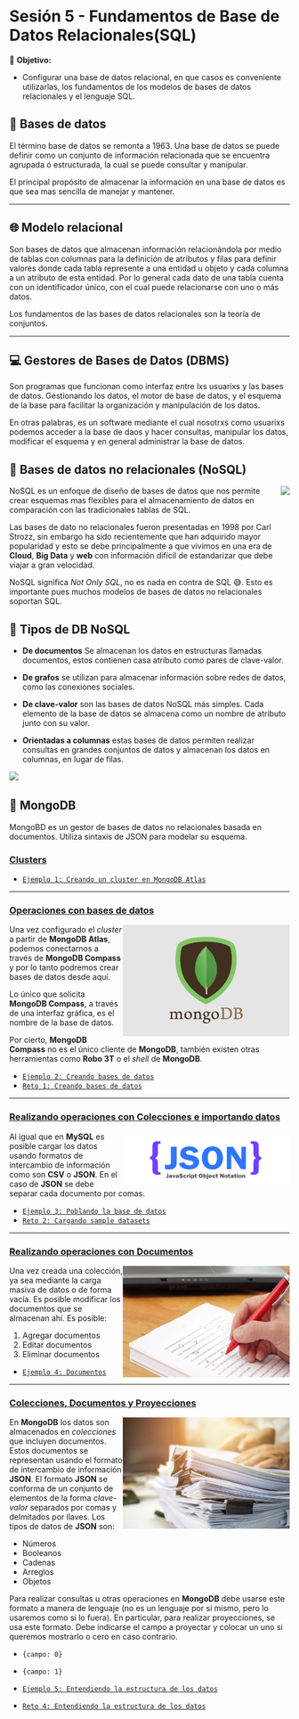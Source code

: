 # Sesión 5 - Fundamentos de Base de Datos Relacionales(SQL)

🎯 **Objetivo:**

- Configurar una base de datos relacional, en que casos es conveniente utilizarlas, los fundamentos de los modelos de bases de datos relacionales y el lenguaje SQL.

## 💽 Bases de datos

El término base de datos se remonta a 1963. Una base de datos se puede definir como un conjunto de información relacionada que se encuentra agrupada ó estructurada, la cual se puede consultar y manipular.

El principal propósito de almacenar la información en una base de datos es que sea mas sencilla de manejar y mantener. 

---

## 🌐 Modelo relacional

Son bases de datos que almacenan información relacionándola por medio de tablas con columnas para la definición de atributos y filas para definir valores donde cada tabla represente a una entidad u objeto y cada columna a un atributo de esta entidad. Por lo general cada dato de una tabla cuenta con un identificador único, con el cual puede relacionarse con uno o más datos.

Los fundamentos de las bases de datos relacionales son la teoría de conjuntos.

---

## 💻 Gestores de Bases de Datos (DBMS)

Son programas que funcionan como interfaz entre lxs usuarixs y las bases de datos. Gestionando los datos, el motor de base de datos, y el esquema de la base para facilitar la organización y manipulación de los datos. 

En otras palabras, es un software mediante el cual nosotrxs como usuarixs podemos acceder a la base de daos y hacer consultas, manipular los datos, modificar el esquema y en general administrar la base de datos.   

## 🧮 Bases de datos no relacionales (NoSQL) 

<img src="img/nosql.jpg.webp" align="right" height="200">

NoSQL es un enfoque de diseño de bases de datos que nos permite crear esquemas mas flexibles para el almacenamiento de datos en comparación con las tradicionales tablas de SQL. 

Las bases de dato no relacionales fueron presentadas en 1998 por Carl Strozz, sin embargo ha sido recientemente que han adquirido mayor popularidad y esto se debe principalmente a que vivimos en una era de **Cloud**, **Big Data** y **web** con información difícil de estandarizar que debe viajar a gran velocidad. 

NoSQL significa *Not Only SQL*, no es nada en contra de SQL 😅. Esto es importante pues muchos modelos de bases de datos no relacionales soportan SQL. 

## 🧵 Tipos de DB NoSQL

- **De documentos** Se almacenan los datos en estructuras llamadas documentos, estos contienen casa atributo como pares de clave-valor.

- **De grafos**  se utilizan para almacenar información sobre redes de datos, como las conexiones sociales.

- **De clave-valor** son las bases de datos NoSQL más simples. Cada elemento de la base de datos se almacena como un nombre de atributo junto con su valor.

- **Orientadas a columnas** estas bases de datos permiten realizar consultas en grandes conjuntos de datos y almacenan los datos en columnas, en lugar de filas.

![](img/schemas.png)

## 🍃 MongoDB 

MongoBD es un gestor de bases de datos no relacionales basada en documentos. Utiliza sintaxis de JSON para modelar su esquema.

### <ins>Clusters</ins>

- [`Ejemplo 1: Creando un cluster en MongoDB Atlas`](Ejemplo-01/#ejercicio-1)

---

### <ins>Operaciones con bases de datos</ins>
<img src="imagenes/imagen5.png" align="right" height="200" width="300">

Una vez configurado el *cluster* a partir de __MongoDB Atlas__, podemos conectarnos a través de __MongoDB Compass__ y por lo tanto podremos crear bases de datos desde aquí.

Lo único que solicita __MongoDB Compass__, a través de una interfaz gráfica, es el nombre de la base de datos.

Por cierto, __MongoDB Compass__ no es el único cliente de __MongoDB__, también existen otras herramientas como __Robo 3T__ o el *shell* de __MongoDB__.

- [`Ejemplo 2: Creando bases de datos`](Ejemplo-02/Readme.md)
- [`Reto 1: Creando bases de datos`](Reto-01/Readme.md)

---

### <ins>Realizando operaciones con Colecciones e importando datos</ins>
<img src="imagenes/imagen6.png" align="right" height="100" width="300">

Al igual que en __MySQL__ es posible cargar los datos usando formatos de intercambio de información como son __CSV__ o __JSON__. En el caso de __JSON__ se debe separar cada documento por comas.

- [`Ejemplo 3: Poblando la base de datos`](Ejemplo-03/Readme.md)
- [`Reto 2: Cargando sample datasets`](Reto-02/Readme.md)

---

### <ins>Realizando operaciones con Documentos</ins>
<img src="imagenes/imagen7.jpg" align="right" height="200" width="300">

Una vez creada una colección, ya sea mediante la carga masiva de datos o de forma vacía. Es posible modificar los documentos que se almacenan ahí. Es posible:

1. Agregar documentos
1. Editar documentos
1. Eliminar documentos

- [`Ejemplo 4: Documentos`](Ejemplo-04/Readme.md)


---
### <ins>Colecciones, Documentos y Proyecciones</ins>
<img src="imagenes/imagen2.jpg" align="right" height="200" width="300">

En __MongoDB__ los datos son almacenados en *colecciones* que incluyen documentos. Estos documentos se representan usando el formato de intercambio de información __JSON__. El formato __JSON__ se conforma de un conjunto de elementos de la forma *clave-valor* separados por comas y delmitados por llaves. Los tipos de datos de __JSON__ son:

- Números
- Booleanos
- Cadenas
- Arreglos
- Objetos

Para realizar consultas u otras operaciones en __MongoDB__ debe usarse este formato a manera de lenguaje (no es un lenguaje por sí mismo, pero lo usaremos como si lo fuera). En particular, para realizar proyecciones, se usa este formato. Debe indicarse el campo a proyectar y colocar un uno si queremos mostrarlo o cero en caso contrario.

- `{campo: 0}`
- `{campo: 1}`

- [`Ejemplo 5: Entendiendo la estructura de los datos`](Ejemplo-05/Readme.md)
- [`Reto 4: Entendiendo la estructura de los datos`](Reto-04/Readme.md) 


